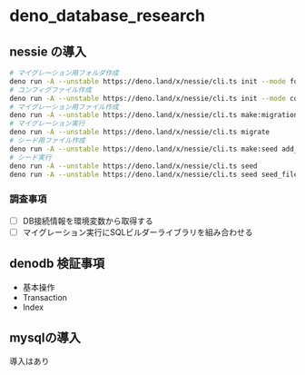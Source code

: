 # deno_database_research

## nessie の導入

```sh
# マイグレーション用フォルダ作成
deno run -A --unstable https://deno.land/x/nessie/cli.ts init --mode folders
# コンフィグファイル作成
deno run -A --unstable https://deno.land/x/nessie/cli.ts init --mode config --dialect mysql
# マイグレーション用ファイル作成
deno run -A --unstable https://deno.land/x/nessie/cli.ts make:migration create_moveis
# マイグレーション実行
deno run -A --unstable https://deno.land/x/nessie/cli.ts migrate
# シード用ファイル作成
deno run -A --unstable https://deno.land/x/nessie/cli.ts make:seed add_movies
# シード実行
deno run -A --unstable https://deno.land/x/nessie/cli.ts seed
deno run -A --unstable https://deno.land/x/nessie/cli.ts seed seed_file.js
```

### 調査事項

- [ ] DB接続情報を環境変数から取得する
- [ ] マイグレーション実行にSQLビルダーライブラリを組み合わせる

## denodb 検証事項

- 基本操作
- Transaction
- Index

## mysqlの導入

導入はあり
